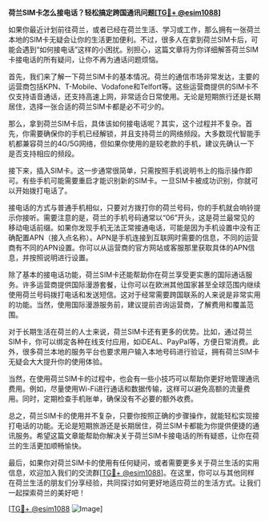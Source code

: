 **荷兰SIM卡怎么接电话？轻松搞定跨国通讯问题[[TG💪+ @esim1088](https://t.me/s/esim1088)]**

如果你最近计划前往荷兰，或者已经在荷兰生活、学习或工作，那么拥有一张荷兰本地的SIM卡无疑会让你的生活更加便利。不过，很多人在拿到荷兰SIM卡后，可能会遇到“如何接电话”这样的小困扰。别担心，这篇文章将为你详细解答荷兰SIM卡接电话的所有疑问，让你不再为通话问题烦恼。

首先，我们来了解一下荷兰SIM卡的基本情况。荷兰的通信市场非常发达，主要的运营商包括KPN、T-Mobile、Vodafone和Telfort等。这些运营商提供的SIM卡不仅支持语音通话，还支持高速上网，非常适合日常使用。无论是短期旅行还是长期居住，选择一张合适的荷兰SIM卡都是必不可少的。

那么，拿到荷兰SIM卡后，具体该如何接电话呢？其实，这个过程并不复杂。首先，你需要确保你的手机已经解锁，并且支持荷兰的网络频段。大多数现代智能手机都兼容荷兰的4G/5G网络，但如果你使用的是较老款的手机，建议先确认一下是否支持相应的频段。

接下来，插入SIM卡。这一步通常很简单，只需按照手机说明书上的指示操作即可。有些手机可能需要重启才能识别新的SIM卡。一旦SIM卡被成功识别，你就可以开始拨打电话了。

接电话的方式与普通手机相似，只要对方拨打你的荷兰号码，你的手机就会响铃提示你接听。需要注意的是，荷兰的手机号码通常以“06”开头，这是荷兰最常见的移动电话前缀。如果你发现手机无法正常接通电话，可能是因为手机设置中没有正确配置APN（接入点名称）。APN是手机连接到互联网时需要的信息，不同的运营商有不同的APN设置。你可以从运营商的官方网站或客服那里获取具体的APN信息，并按照说明进行设置。

除了基本的接电话功能，荷兰SIM卡还能帮助你在荷兰享受更实惠的国际通话服务。许多运营商提供国际漫游套餐，让你可以在欧洲其他国家甚至全球范围内继续使用荷兰号码拨打电话和发送短信。这对于经常需要跨国联系的人来说是非常实用的功能。当然，使用国际漫游服务前，建议提前咨询运营商，了解费用和覆盖范围。

对于长期生活在荷兰的人士来说，荷兰SIM卡还有更多的优势。比如，通过荷兰SIM卡，你可以绑定各种在线支付应用，如iDEAL、PayPal等，方便日常消费。此外，很多荷兰本地的服务平台也要求用户输入本地号码进行验证，拥有荷兰SIM卡无疑会大大提升你的使用体验。

当然，在使用荷兰SIM卡的过程中，也会有一些小技巧可以帮助你更好地管理通讯费用。例如，尽量使用Wi-Fi进行通话和数据传输，这样可以避免高额的流量费用。同时，定期检查手机账单，确保没有不必要的额外收费。

总之，荷兰SIM卡的使用并不复杂，只要你按照正确的步骤操作，就能轻松实现接打电话的功能。无论是短期旅游还是长期居住，荷兰SIM卡都能为你提供便捷的通讯服务。希望这篇文章能帮助你解决关于荷兰SIM卡接电话的所有疑惑，让你在荷兰的生活更加顺畅愉快。

最后，如果你对荷兰SIM卡的使用有任何疑问，或者需要更多关于荷兰生活的实用信息，欢迎加入我们的交流群[[TG💪+ @esim1088](https://t.me/s/esim1088)]。在这里，你可以与其他同样在荷兰生活的朋友们分享经验，共同探讨如何更好地适应荷兰的生活方式。让我们一起探索荷兰的美好吧！

[[TG💪+ @esim1088](https://t.me/s/esim1088) ![Image](https://i.postimg.cc/4NQfJmqS/Snipaste-2025-05-13-00-14-12.png)]